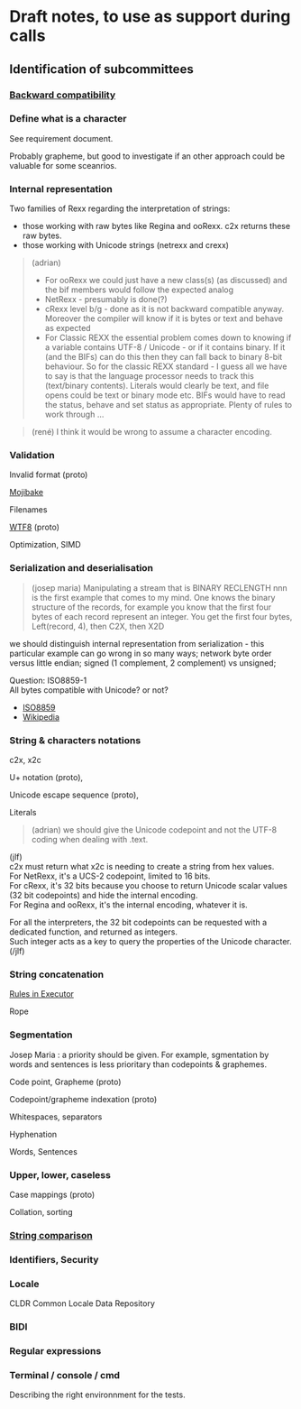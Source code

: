 # Draft notes, to use as support during calls

## Identification of subcommittees

### [Backward compatibility](./Backward_compatibility.md)

### Define what is a character

See requirement document.

Probably grapheme, but good to investigate if an other approach could be valuable for some sceanrios.


### Internal representation

Two families of Rexx regarding the interpretation of strings:

- those working with raw bytes like Regina and ooRexx. c2x returns these raw bytes.
- those working with Unicode strings (netrexx and crexx)

> (adrian)
> - For ooRexx we could just have a new class(s) (as discussed) and the bif members would follow the expected analog
> - NetRexx - presumably is done(?)
> - cRexx level b/g - done as it is not backward compatible anyway. Moreover the compiler will know if it is bytes or text and behave as expected
> - For Classic REXX the essential problem comes down to knowing if a variable contains UTF-8 / Unicode - or if it contains binary. If it (and the BIFs) can do this then they can fall back to binary 8-bit behaviour.
> So for the classic REXX standard - I guess all we have to say is that the language processor needs to track this (text/binary contents). Literals would clearly be text, and file opens could be text or binary mode etc. BIFs would have to read the status, behave and set status as appropriate. Plenty of rules to work through ...

> (rené)
> I think it would be wrong to assume a character encoding.


### Validation

Invalid format (proto)

[Mojibake](https://en.wikipedia.org/wiki/Mojibake)

Filenames

[WTF8](http://simonsapin.github.io/wtf-8/) (proto)

Optimization, SIMD


### Serialization and deserialisation

> (josep maria)
> Manipulating a stream that is BINARY RECLENGTH nnn is the first example that comes to my mind.
>  One knows the binary structure of the records, for example you know that the first four bytes
>  of each record represent an integer. You get the first four bytes, Left(record, 4), then C2X, then X2D

we should distinguish internal representation from serialization - this particular
example can go wrong in so many ways; network byte order versus little endian;
signed (1 complement, 2 complement) vs unsigned;

Question:
ISO8859-1  
All bytes compatible with Unicode? or not?  
- [ISO8859](https://www.unicode.org/Public/MAPPINGS/ISO8859/)
- [Wikipedia](https://en.wikipedia.org/wiki/ISO/IEC_8859-1#Code_page_layout)

### String & characters notations


c2x, x2c

U+ notation (proto), 

Unicode escape sequence (proto), 

Literals

> (adrian) we should give the Unicode codepoint and not the UTF-8 coding when dealing with .text.

(jlf)  
c2x must return what x2c is needing to create a string from hex values.  
For NetRexx, it's a UCS-2 codepoint, limited to 16 bits.  
For cRexx, it's 32 bits because you choose to return Unicode scalar values (32 bit codepoints) and hide the internal encoding.  
For Regina and ooRexx, it's the internal encoding, whatever it is.

For all the interpreters, the 32 bit codepoints can be requested with a dedicated function, and returned as integers.  
Such integer acts as a key to query the properties of the Unicode character.  
(/jlf)


### String concatenation


[Rules in Executor](https://github.com/jlfaucher/executor/blob/72e68d17ec5b6797ccd9e0ba847f330ab34846be/sandbox/jlf/packages/encoding/encoding.cls#LL319C1-L346C1)

Rope


### Segmentation

Josep Maria : a priority should be given. For example, sgmentation by words and sentences is less prioritary than codepoints & graphemes.

Code point, Grapheme  (proto)

Codepoint/grapheme indexation  (proto)

Whitespaces, separators

Hyphenation

Words, Sentences


### Upper, lower, caseless

Case mappings (proto)

Collation, sorting


### [String comparison](./String_comparison.md)

### Identifiers, Security


### Locale

CLDR Common Locale Data Repository


### BIDI


### Regular expressions


### Terminal / console / cmd

Describing the right environnment for the tests.

